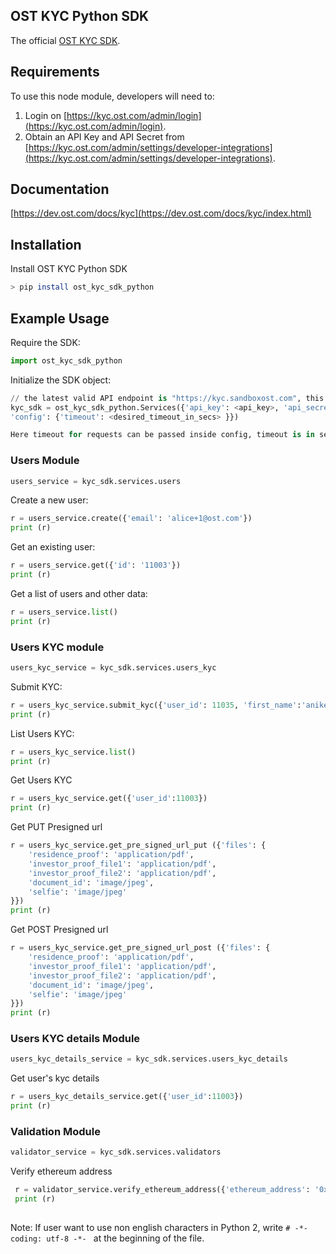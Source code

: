 ## OST KYC Python SDK

The official [OST KYC SDK](https://dev.ost.com/docs/kyc/index.html).

## Requirements

To use this node module, developers will need to:
1. Login on [https://kyc.ost.com/admin/login](https://kyc.ost.com/admin/login).
2. Obtain an API Key and API Secret from [https://kyc.ost.com/admin/settings/developer-integrations](https://kyc.ost.com/admin/settings/developer-integrations).

## Documentation

[https://dev.ost.com/docs/kyc](https://dev.ost.com/docs/kyc/index.html)

## Installation

Install OST KYC Python SDK

```bash
> pip install ost_kyc_sdk_python
```

## Example Usage

Require the SDK:

```python
import ost_kyc_sdk_python
```

Initialize the SDK object:

```python
// the latest valid API endpoint is "https://kyc.sandboxost.com", this may change in the future
kyc_sdk = ost_kyc_sdk_python.Services({'api_key': <api_key>, 'api_secret': <api_secret>, 'api_base_url': <api_secret>, 
'config': {'timeout': <desired_timeout_in_secs> }})

Here timeout for requests can be passed inside config, timeout is in seconds (default is 15 secs). 
```

### Users Module 

```python
users_service = kyc_sdk.services.users
```

Create a new user:

```python
r = users_service.create({'email': 'alice+1@ost.com'})
print (r)
```

Get an existing user:

```python
r = users_service.get({'id': '11003'})
print (r)
```

Get a list of users and other data:

```python
r = users_service.list()
print (r)
```

### Users KYC module 

```python
users_kyc_service = kyc_sdk.services.users_kyc
```

Submit KYC:

```python
r = users_kyc_service.submit_kyc({'user_id': 11035, 'first_name':'aniket','last_name':'ayachit', 'birthdate':'21/12/1991', 'country':'india', 'nationality':'indian', 'document_id_number':'arqpa7659a','document_id_file_path':'2/i/016be96da275031de2787b57c99f1471', 'selfie_file_path':'2/i/9e8d3a5a7a58f0f1be50b7876521aebc', 'residence_proof_file_path':'2/i/4ed790b2d525f4c7b30fbff5cb7bbbdb', 'ethereum_address': '0xdfbc84ccac430f2c0455c437adf417095d7ad68e', 'estimated_participation_amount':'2', 'street_address':'afawfveav ','city':'afawfveav', 'state':'afawfveav','postal_code':'afawfveav','investor_proof_files_path':['2/i/9ff6374909897ca507ba3077ee8587da', '2/i/4872730399670c6d554ab3821d63ebce']})
print (r)
```

List Users KYC:

```python
r = users_kyc_service.list()
print (r)
```

Get Users KYC

```python
r = users_kyc_service.get({'user_id':11003})
print (r)
```

Get PUT Presigned url

```python
r = users_kyc_service.get_pre_signed_url_put ({'files': {
    'residence_proof': 'application/pdf',
    'investor_proof_file1': 'application/pdf',
    'investor_proof_file2': 'application/pdf',
    'document_id': 'image/jpeg',
    'selfie': 'image/jpeg'
}})
print (r)
```

Get POST Presigned url

```python
r = users_kyc_service.get_pre_signed_url_post ({'files': {
    'residence_proof': 'application/pdf',
    'investor_proof_file1': 'application/pdf',
    'investor_proof_file2': 'application/pdf',
    'document_id': 'image/jpeg',
    'selfie': 'image/jpeg'
}})
print (r)
```

### Users KYC details Module 

```python
users_kyc_details_service = kyc_sdk.services.users_kyc_details
```

Get user's kyc details

```python
r = users_kyc_details_service.get({'user_id':11003})
print (r)
```

### Validation Module 
    
```python
validator_service = kyc_sdk.services.validators
```

Verify ethereum address

```python
 r = validator_service.verify_ethereum_address({'ethereum_address': '0x32be343b94f860124dc4fee278fdcbd38c102d88'})
 print (r)
 
 ```

 Note: If user want to use non english characters in Python 2, write ```# -*- coding: utf-8 -*- ``` at the beginning of the file.